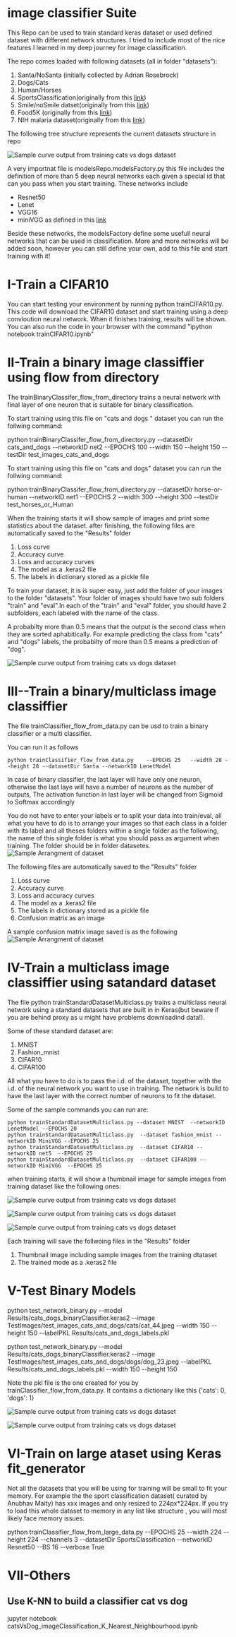 ﻿# image classifier Suite


This Repo can be used to train standard keras dataset  or used defined dataset with different network structures. I tried  to include most of the nice features I learned in my deep journey for image classification.

The repo comes loaded with following datasets (all in folder "datasets"):
 1. Santa/NoSanta     (initially collected  by  Adrian Rosebrock) 
 2. Dogs/Cats
 3. Human/Horses
 4. SportsClassification(originally from this [link](https://github.com/anubhavmaity/Sports-Type-Classifier))
 5. Smile/noSmile datset(originally from this [link](https://github.com/hromi/SMILEsmileD))   
 6. Food5K (originally from this [link](https://www.kaggle.com/binhminhs10/food5k/download))
 7. NIH malaria dataset(originally from this [link](https://lhncbc.nlm.nih.gov/publication/pub9932))

The following tree structure represents the current datasets structure in repo 

![Sample curve output from training cats vs dogs dataset](https://github.com/Walid-Ahmed/imageclassifierSuite/blob/master/sampleImages/treeStructure.png)

A very importnat file is modelsRepo.modelsFactory.py this file includes the definition of more than 5 deep neural networks  each given a special id that can you pass when you start training. These  networks include 

 - Resnet50   
 - Lenet
 - VGG16  
 - miniVGG as defined  in this [link](https://www.pyimagesearch.com/2019/02/11/fashion-mnist-with-keras-and-deep-learning)
 
Beside these networks, the modelsFactory define some usefull neural networks that can be used  in classification.
More and more networks will be added soon, however you can still define your own, add to this file and start training with it!

# I-Train a CIFAR10

You can start  testing your environment by running python trainCIFAR10.py. 
This code will download the CIFAR10 dataset and start training using a deep convloution neural network. When it finishes training, results will be shown. You can also  run  the code in your browser with the command   "ipython notebook trainCIFAR10.ipynb"
 

# II-Train a binary image classiffier using flow from directory

The 
trainBinaryClassifer_flow_from_directory trains a neural network with final layer of one neuron that is suitable for binary classification.

To start  training  using this file on "cats and dogs " dataset you can run the follwing command:

python trainBinaryClassifer_flow_from_directory.py  --datasetDir cats_and_dogs --networkID net2  --EPOCHS 100  --width  150 --height  150 --testDir test_images_cats_and_dogs

To start  training  using this file on "cats and dogs" dataset you can run the follwing command:

python trainBinaryClassifer_flow_from_directory.py  --datasetDir horse-or-human --networkID net1  --EPOCHS 2  --width  300 --height  300 --testDir test_horses_or_Human

When the training starts it will show sample of images and print some statistics about the dataset. after finishing, the following files are automatically saved to the "Results" folder

 1. Loss curve
 2. Accuracy curve
 3. Loss and accuracy curves
 4. The model as a .keras2 file
 5. The labels in dictionary stored as a pickle file


To train your dataset, it is is super easy, just add the folder of your images to the folder "datasets".
Your folder of images  should have two sub folders "train" and "eval".In each of the "train" and "eval" folder, you should have 2 subfolders, each labeled with the name of the class. 
 
A probabilty more than 0.5 means that the output is the second  class when they are sorted aphabitically. For example  predicting  the class from "cats" and "dogs" labels, the probabilty of more than 0.5  means a prediction of "dog".



![Sample curve output from training cats vs dogs dataset](https://github.com/Walid-Ahmed/imageclassifierSuite/blob/master/sampleImages/plot_loss_accu.png)

# III--Train a binary/multiclass image classiffier 

The file   trainClassifier_flow_from_data.py   can be usd to train a binary classifier or a multi classifier. 

You can run it as follows


    python trainClassifier_flow_from_data.py    --EPOCHS 25   --width 28 --height 28 --datasetDir Santa --networkID LenetModel



In case of binary classifier, the last layer will have only one neuron, otherwise  the last laye will have a number of neurons as the number of outputs, The activation  function in  last layer will be changed from Sigmoid to Softmax accordingly

You do not have to enter your labels or to split your data into train/eval, all what you have to do is to arrange your images so that each class in a folder with its label and all theses folders within a single folder as the following, the name of this single folder is what you should pass as argument when training. The folder should be in folder datasetes.
 ![Sample Arrangment of dataset](https://github.com/Walid-Ahmed/imageclassifierSuite/blob/master/sampleImages/classArrang.png)




The following files are automatically saved to the "Results" folder

 1. Loss curve
 2. Accuracy curve
 3. Loss and accuracy curves
 4. The model as a .keras2 file
 5. The labels in dictionary stored as a pickle file
 6. Confusion matrix as an image
 
 A sample confusion matrix  image saved is as the following![Sample Arrangment of dataset](https://github.com/Walid-Ahmed/imageclassifierSuite/blob/master/sampleImages/MNIST_ConfusionMatrix.png)

# IV-Train a multiclass image classiffier using satandard dataset


The file python trainStandardDatasetMulticlass.py trains a multiclass neural network using a standard datasets that are built in in Keras(but beware if you are behind proxy as u might have problems downloadind data!).

Some of these standard dataset are:
 1. MNIST
 2. Fashion_mnist
 3. CIFAR10
 4. CIFAR100

All what you have to do is to pass the i.d. of the dataset, together with the i.d. of the neural network you want to use in training. The network is build to have the last layer with the correct number of neurons to fit  the dataset.

Some of the sample commands you can run are:

    python trainStandardDatasetMulticlass.py --dataset MNIST  --networkID  LenetModel --EPOCHS 20
    python trainStandardDatasetMulticlass.py  --dataset fashion_mnist --networkID MiniVGG --EPOCHS 25  
    python trainStandardDatasetMulticlass.py  --dataset CIFAR10 --networkID net5  --EPOCHS 25  
    python trainStandardDatasetMulticlass.py  --dataset CIFAR100 --networkID MiniVGG  --EPOCHS 25 

when training starts, it will show a thumbnail image  for sample images from training dataset like the following ones:

![Sample curve output from training cats vs dogs dataset](https://github.com/Walid-Ahmed/imageclassifierSuite/blob/master/sampleImages/sample_MNIST.png)


![Sample curve output from training cats vs dogs dataset](https://github.com/Walid-Ahmed/imageclassifierSuite/blob/master/sampleImages/sample_fashion_mnist.png)

![Sample curve output from training cats vs dogs dataset](https://github.com/Walid-Ahmed/imageclassifierSuite/blob/master/sampleImages/sample_CIFAR10.png)

Each training will save the follwoing files in the "Results" folder

 1. Thumbnail image including sample images from the training dtataset
 2. The trained mode as a .keras2 file
 



# V-Test Binary Models

python test_network_binary.py --model Results/cats_dogs_binaryClassifier.keras2 --image TestImages/test_images_cats_and_dogs/cats/cat_44.jpeg  --width  150 --height  150 --labelPKL Results/cats_and_dogs_labels.pkl 

python test_network_binary.py --model Results/cats_dogs_binaryClassifier.keras2 --image TestImages/test_images_cats_and_dogs/dogs/dog_23.jpeg --labelPKL Results/cats_and_dogs_labels.pkl --width  150 --height  150

Note the pkl file is the one created for you by trainClassifier_flow_from_data.py. It contains a dictionary like this  {'cats': 0, 'dogs': 1}

![Sample curve output from training cats vs dogs dataset](https://github.com/Walid-Ahmed/imageclassifierSuite/blob/master/sampleImages/result_cat.png)

![Sample curve output from training cats vs dogs dataset](https://github.com/Walid-Ahmed/imageclassifierSuite/blob/master/sampleImages/result_dog.png)

# VI-Train on large ataset using Keras fit_generator
Not all the datasets that you will be using for training will be small to fit your memory. For example the the sport classification dataset( curated by Anubhav Maity) has xxx  images and only resized to 224px*224px. If you try to load this  whole dataset to memory in any list like structure , you will most likely face memory issues.

python trainClassifier_flow_from_large_data.py    --EPOCHS 25   --width 224 --height 224 --channels 3  --datasetDir SportsClassification --networkID Resnet50 --BS 16  --verbose True

# VII-Others
## Use K-NN to build a classifier cat vs dog
jupyter notebook catsVsDog_imageClassification_K_Nearest_Neighbourhood.ipynb



